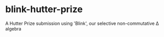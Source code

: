 # blink-hutter-prize
A Hutter Prize submission using 'Blink', our selective non-commutative ∆ algebra
